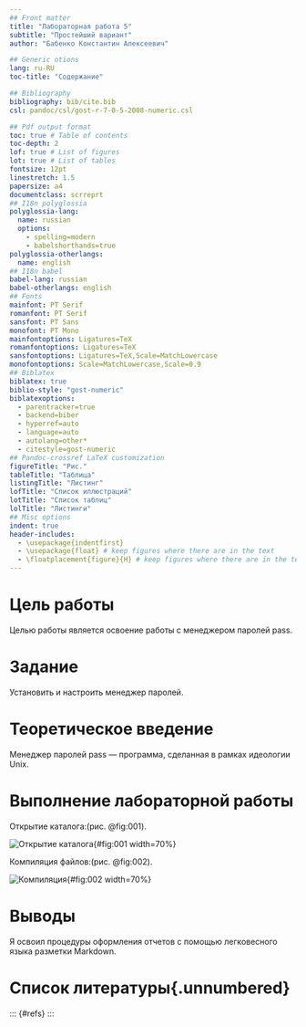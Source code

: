 ```yaml
---
## Front matter
title: "Лабораторная работа 5"
subtitle: "Простейший вариант"
author: "Бабенко Константин Алексеевич"

## Generic otions
lang: ru-RU
toc-title: "Содержание"

## Bibliography
bibliography: bib/cite.bib
csl: pandoc/csl/gost-r-7-0-5-2008-numeric.csl

## Pdf output format
toc: true # Table of contents
toc-depth: 2
lof: true # List of figures
lot: true # List of tables
fontsize: 12pt
linestretch: 1.5
papersize: a4
documentclass: scrreprt
## I18n polyglossia
polyglossia-lang:
  name: russian
  options:
	- spelling=modern
	- babelshorthands=true
polyglossia-otherlangs:
  name: english
## I18n babel
babel-lang: russian
babel-otherlangs: english
## Fonts
mainfont: PT Serif
romanfont: PT Serif
sansfont: PT Sans
monofont: PT Mono
mainfontoptions: Ligatures=TeX
romanfontoptions: Ligatures=TeX
sansfontoptions: Ligatures=TeX,Scale=MatchLowercase
monofontoptions: Scale=MatchLowercase,Scale=0.9
## Biblatex
biblatex: true
biblio-style: "gost-numeric"
biblatexoptions:
  - parentracker=true
  - backend=biber
  - hyperref=auto
  - language=auto
  - autolang=other*
  - citestyle=gost-numeric
## Pandoc-crossref LaTeX customization
figureTitle: "Рис."
tableTitle: "Таблица"
listingTitle: "Листинг"
lofTitle: "Список иллюстраций"
lotTitle: "Список таблиц"
lolTitle: "Листинги"
## Misc options
indent: true
header-includes:
  - \usepackage{indentfirst}
  - \usepackage{float} # keep figures where there are in the text
  - \floatplacement{figure}{H} # keep figures where there are in the text
---
```


# Цель работы

Целью работы является освоение работы с менеджером паролей pass.

# Задание

Установить и настроить менеджер паролей.

# Теоретическое введение

Менеджер паролей pass — программа, сделанная в рамках идеологии Unix.


# Выполнение лабораторной работы

Открытие каталога:(рис. @fig:001).

![Открытие каталога](1.jpg){#fig:001 width=70%}

Компиляция файлов:(рис. @fig:002).

![Компиляция](2.jpg){#fig:002 width=70%}

# Выводы

Я освоил процедуры оформления отчетов с помощью легковесного языка разметки Markdown.

# Список литературы{.unnumbered}

::: {#refs}
:::
